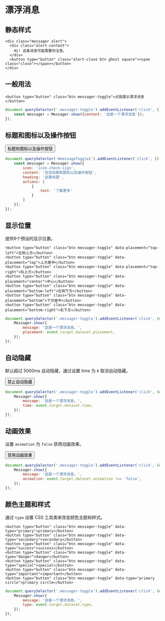 # 漂浮消息

## 静态样式

```html:example
<div class="messager alert">
  <div class="alert-content">
    Hi! 这条消息可能需要你注意。
  </div>
  <button type="button" class="alert-close btn ghost square"><span class="close"></span></button>
</div>
```

## 一般用法

```html:example
<button type="button" class="btn messager-toggle">点我展示漂浮消息</button>
```

```js
document.querySelector('.messager-toggle').addEventListener('click', () => {
    const messager = Messager.show({content: '这是一个漂浮消息'});
});
```

## 标题和图标以及操作按钮

<button type="button" class="btn" id="messageToggle1">标题和图标以及操作按钮</button>

```js
document.querySelector('#messageToggle1').addEventListener('click', () => {
    const messager = Messager.show({
        icon: 'icon-check-sign',
        content: '包含标题和图标以及操作按钮',
        heading: '这是标题',
        actions: [
            {
                text: '了解更多'
            }
        ]
    });
});
```

## 显示位置

提供9个预设的显示位置。

```html:example
<button type="button" class="btn messager-toggle" data-placement="top-left">左侧上方</button>
<button type="button" class="btn messager-toggle" data-placement="top">上方居中</button>
<button type="button" class="btn messager-toggle" data-placement="top-right">右上方</button>
<button type="button" class="btn messager-toggle" data-placement="center">中心</button>
<button type="button" class="btn messager-toggle" data-placement="bottom-left">左侧下方</button>
<button type="button" class="btn messager-toggle" data-placement="bottom">下方居中</button>
<button type="button" class="btn messager-toggle" data-placement="bottom-right">右下方</button>
```

```js
document.querySelector('.messager-toggle').addEventListener('click', (event) => {
    Messager.show({
        message: '这是一个漂浮消息。',
        placement: event.target.dataset.placement,
    });
});
```

## 自动隐藏

默认超过 5000ms 自动隐藏，通过设置 time 为 `0` 取消自动隐藏。

<button type="button" class="btn messager-toggle" data-time="0">禁止自动隐藏</button>

```js
document.querySelector('.messager-toggle').addEventListener('click', (event) => {
    Messager.show({
        message: '这是一个漂浮消息。',
        time: event.target.dataset.time,
    });
});
```

## 动画效果

设置 `animation` 为 `false` 禁用动画效果。

<button type="button" class="btn messager-toggle" data-animation="false">禁用动画效果</button>

```js
document.querySelector('.messager-toggle').addEventListener('click', (event) => {
    Messager.show({
        message: '这是一个漂浮消息。',
        animation: event.target.dataset.animation !== 'false',
    });
});
```

## 颜色主题和样式

通过 `type` 设置 CSS 工具类来改变颜色主题和样式。

```html:example
<button type="button" class="btn messager-toggle" data-type="primary">primary</button>
<button type="button" class="btn messager-toggle" data-type="secondary">secondary</button>
<button type="button" class="btn messager-toggle" data-type="success">success</button>
<button type="button" class="btn messager-toggle" data-type="danger">danger</button>
<button type="button" class="btn messager-toggle" data-type="special">special</button>
<button type="button" class="btn messager-toggle" data-type="important">important</button>
<button type="button" class="btn messager-toggle" data-type="primary circle">primary circle</button>
```

```js
document.querySelector('.messager-toggle').addEventListener('click', (event) => {
    Messager.show({
        message: '这是一个漂浮消息。',
        type: event.target.dataset.type,
    });
});
```
